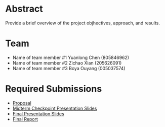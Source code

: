 # Abstract

Provide a brief overview of the project objhectives, approach, and results.

# Team

* Name of team member \#1 Yuanlong Chen (805846962)
* Name of team member \#2 Zichao Xian (205626091)
* Name of team member \#3 Boya Ouyang (005037574)

# Required Submissions

* [Proposal](proposal.md)
* [Midterm Checkpoint Presentation Slides](https://docs.google.com/presentation/d/1xzd-4Lvj697t_955xlcXllmiTQB8dc0Xl4lTnfAXUJA/edit?usp=sharing)
* [Final Presentation Slides](http://)
* [Final Report](report)
